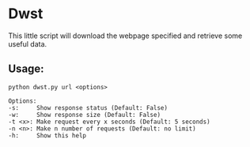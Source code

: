 # Dwst

This little script will download the webpage specified and retrieve some useful data.

## Usage:

`python dwst.py url <options>`

```
Options:
-s:     Show response status (Default: False)
-w:     Show response size (Default: False)
-t <x>: Make request every x seconds (Default: 5 seconds)
-n <n>: Make n number of requests (Default: no limit)
-h:     Show this help
```